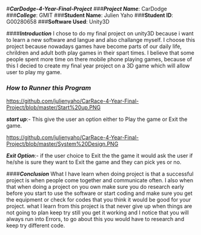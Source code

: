 #**_CarDodge-4-Year-Final-Project_**
###**_Project Name_**: CarDodge
###**_College_**: GMIT
###**Student Name**: Julien Yaho
###**Student ID**: G00280658
###**Software Used**: Unity3D

####**_Introduction_**
I chose to do my final project on unity3D because i want to learn a new software and langue and also 
challange myself. I choose this project because nowadays games have become parts of our daily life, chrildren and adult 
both play games in their spart times. I believe that some people spent more time on there mobile phone playing games, because 
of this I decied to create my final year project on a 3D game which will allow user to play my game.


### **_How to Runner this Program_**

https://github.com/julienyaho/CarRace-4-Year-Final-Project/blob/master/Start%20up.PNG

**_start up_**:- This give the user an option either to Play the game or Exit the game.

https://github.com/julienyaho/CarRace-4-Year-Final-Project/blob/master/System%20Design.PNG

**_Exit Option_**:- if the user choice to Exit the the game it would ask the 
user if he/she is sure they want to Exit the game and they can pick yes or no.

####**_Conclusion_**
What I have learn when doing project is that a successful project is when people come together and communicate often.
I also when that when doing a project on you own make sure you do research early before you start to use the software 
or start coding and make sure you get the equipment or check for codes that you think it would be good for your project.
what I learn from this project is that never give up when things are not going to plan keep try still you get it working and 
I notice that you will always run into Errors, to go about this you would have to research and keep try different code.


